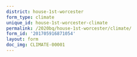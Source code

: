 ```yaml
---
district: house-1st-worcester
form_type: climate
unique_id: house-1st-worcester-climate
permalink: /2020bq/house-1st-worcester/climate/
form_id: '201705916871054'
layout: form
doc_img: CLIMATE-00001
---
```

